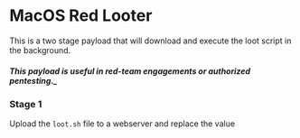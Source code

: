 # MacOS Red Looter

This is a two stage payload that will download and execute the loot script in the background.
##### This payload is useful in red-team engagements or **authorized** pentesting._

### Stage 1
Upload the `loot.sh` file to a webserver and replace the value _<SCRIPT URL>_ with the URL of the webserver.
  _If you use the URl to the raw file on github the first stage will take longer since it's long path which makes it more noticable._

### Stage 2 `loot.sh`
This script will loot the Desktop and Documents directories and some other important files.
The looted files will be compressed and uploaded over SCP to the set destination SSH server.
  - Upload the pivate key to any web server (for external just use dropbox).
  - Set the URL to the key uploaded.
  - Set the SSH server address
  - Run! - The file will be saved as .loot.tgz on the remote host.

